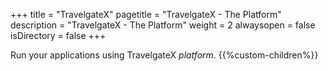 +++
title = "TravelgateX"
pagetitle = "TravelgateX - The Platform"
description = "TravelgateX - The Platform"
weight = 2
alwaysopen = false
isDirectory = false
+++

Run your applications using TravelgateX _platform_.
{{%custom-children%}}
